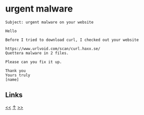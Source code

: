 # urgent malware

    Subject: urgent malware on your website

    Hello

    Before I tried to download curl, I checked out your website

    https://www.urlvoid.com/scan/curl.haxx.se/
    Quettera malware in 2 files.

    Please can you fix it up. 

    Thank you
    Yours truly
    [name]
## Links

[<<](2019-03-15.md) [↑](../) [>>](2019-05-01.md)
